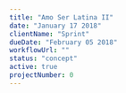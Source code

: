 ```yaml
---
title: "Amo Ser Latina II"
date: "January 17 2018"
clientName: "Sprint"
dueDate: "February 05 2018"
workflowUrl: ""
status: "concept"
active: true
projectNumber: 0
---
```

